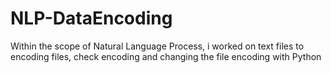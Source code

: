 # NLP-DataEncoding
Within the scope of Natural Language Process, i worked on text files to encoding files, check encoding and changing the file encoding with Python
